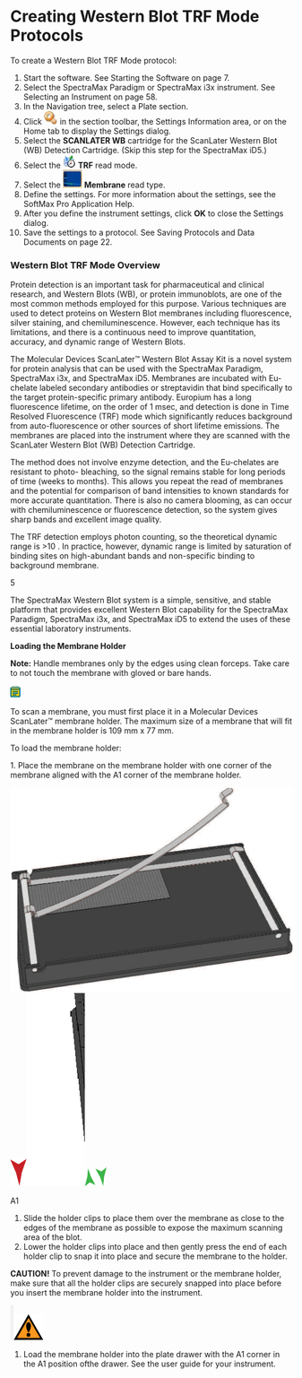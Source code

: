 # Creating Western Blot TRF Mode Protocols



To create a Western Blot TRF Mode protocol:

1. Start the software. See Starting the Software on page 7.
2. Select the SpectraMax Paradigm or SpectraMax i3x instrument. See Selecting an Instrument on page 58.
3. In the Navigation tree, select a Plate section.
4. Click ![](<../../../.gitbook/assets/1 (6) (1).jpeg>) in the section toolbar, the Settings Information area, or on the Home tab to display the Settings dialog.
5. Select the **SCANLATER WB** cartridge for the ScanLater Western Blot (WB) Detection Cartridge. (Skip this step for the SpectraMax iD5.)
6. Select the ![](<../../../.gitbook/assets/2 (5) (1).jpeg>) **TRF** read mode.
7. Select the ![](<../../../.gitbook/assets/3 (1) (1) (1) (1).jpeg>) **Membrane** read type.
8. Define the settings. For more information about the settings, see the SoftMax Pro Application Help.
9. After you define the instrument settings, click **OK** to close the Settings dialog.
10. Save the settings to a protocol. See Saving Protocols and Data Documents on page 22.

### Western Blot TRF Mode Overview

Protein detection is an important task for pharmaceutical and clinical research, and Western Blots (WB), or protein immunoblots, are one of the most common methods employed for this purpose. Various techniques are used to detect proteins on Western Blot membranes including fluorescence, silver staining, and chemiluminescence. However, each technique has its limitations, and there is a continuous need to improve quantitation, accuracy, and dynamic range of Western Blots.

The Molecular Devices ScanLater™ Western Blot Assay Kit is a novel system for protein analysis that can be used with the SpectraMax Paradigm, SpectraMax i3x, and SpectraMax iD5. Membranes are incubated with Eu-chelate labeled secondary antibodies or streptavidin that bind specifically to the target protein-specific primary antibody. Europium has a long fluorescence lifetime, on the order of 1 msec, and detection is done in Time Resolved Fluorescence (TRF) mode which significantly reduces background from auto-fluorescence or other sources of short lifetime emissions. The membranes are placed into the instrument where they are scanned with the ScanLater Western Blot (WB) Detection Cartridge.

The method does not involve enzyme detection, and the Eu-chelates are resistant to photo- bleaching, so the signal remains stable for long periods of time (weeks to months). This allows you repeat the read of membranes and the potential for comparison of band intensities to known standards for more accurate quantitation. There is also no camera blooming, as can occur with chemiluminescence or fluorescence detection, so the system gives sharp bands and excellent image quality.

The TRF detection employs photon counting, so the theoretical dynamic range is >10 . In practice, however, dynamic range is limited by saturation of binding sites on high-abundant bands and non-specific binding to background membrane.

5

The SpectraMax Western Blot system is a simple, sensitive, and stable platform that provides excellent Western Blot capability for the SpectraMax Paradigm, SpectraMax i3x, and SpectraMax iD5 to extend the uses of these essential laboratory instruments.

**Loading the Membrane Holder**

**Note:** Handle membranes only by the edges using clean forceps. Take care to not touch the membrane with gloved or bare hands.

![](<../../../.gitbook/assets/4 (8) (1) (1).png>)

To scan a membrane, you must first place it in a Molecular Devices ScanLater™ membrane holder. The maximum size of a membrane that will fit in the membrane holder is 109 mm x 77 mm.

To load the membrane holder:

1\. Place the membrane on the membrane holder with one corner of the membrane aligned with the A1 corner of the membrane holder.

![](<../../../.gitbook/assets/0 (2) (1) (1) (1) (1).png>)![](<../../../.gitbook/assets/1 (3) (1) (1) (1) (1).png>)![](<../../../.gitbook/assets/2 (2) (1) (1) (1) (1).png>)![](<../../../.gitbook/assets/3 (6) (1) (1) (1).png>)![](<../../../.gitbook/assets/4 (6) (1) (1).png>)

A1

1. Slide the holder clips to place them over the membrane as close to the edges of the membrane as possible to expose the maximum scanning area of the blot.
2. Lower the holder clips into place and then gently press the end of each holder clip to snap it into place and secure the membrane to the holder.

**CAUTION!** To prevent damage to the instrument or the membrane holder, make sure that all the holder clips are securely snapped into place before you insert the membrane holder into the instrument.

![](<../../../.gitbook/assets/5 (5) (1) (1).png>)![](<../../../.gitbook/assets/6 (5) (1) (1).png>)

1. Load the membrane holder into the plate drawer with the A1 corner in the A1 position ofthe drawer. See the user guide for your instrument.
